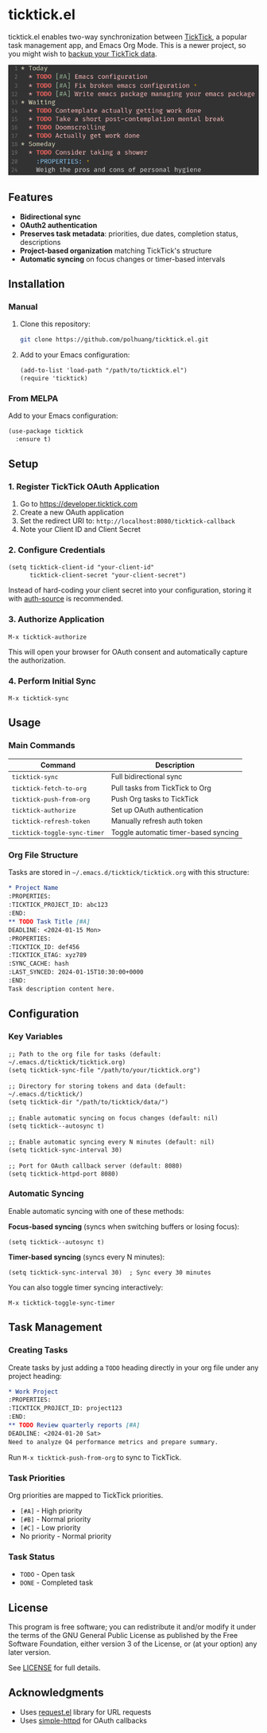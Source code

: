 # ticktick.el

ticktick.el enables two-way synchronization between [TickTick](https://ticktick.com), a popular task management app, and Emacs Org Mode. This is a newer project, so you might wish to [backup your TickTick data](https://help.ticktick.com/articles/7055781405648748544).

![alt text](screenshot.png)

## Features

- **Bidirectional sync**
- **OAuth2 authentication**
- **Preserves task metadata**: priorities, due dates, completion status, descriptions
- **Project-based organization** matching TickTick's structure
- **Automatic syncing** on focus changes or timer-based intervals

## Installation

### Manual
1. Clone this repository:
   ```bash
   git clone https://github.com/polhuang/ticktick.el.git
   ```

2. Add to your Emacs configuration:
   ```elisp
   (add-to-list 'load-path "/path/to/ticktick.el")
   (require 'ticktick)
   ```

### From MELPA

Add to your Emacs configuration:
```elisp
(use-package ticktick
  :ensure t)

```

### 
## Setup

### 1. Register TickTick OAuth Application

1. Go to https://developer.ticktick.com
2. Create a new OAuth application
3. Set the redirect URI to: `http://localhost:8080/ticktick-callback`
4. Note your Client ID and Client Secret

### 2. Configure Credentials

```elisp
(setq ticktick-client-id "your-client-id"
      ticktick-client-secret "your-client-secret")
```

Instead of hard-coding your client secret into your configuration, storing it with [auth-source](https://www.gnu.org/software/emacs/manual/html_mono/auth.html) is recommended.

### 3. Authorize Application

```
M-x ticktick-authorize
```

This will open your browser for OAuth consent and automatically capture the authorization.

### 4. Perform Initial Sync

```
M-x ticktick-sync
```

## Usage

### Main Commands

| Command | Description |
|---------|-------------|
| `ticktick-sync` | Full bidirectional sync |
| `ticktick-fetch-to-org` | Pull tasks from TickTick to Org |
| `ticktick-push-from-org` | Push Org tasks to TickTick |
| `ticktick-authorize` | Set up OAuth authentication |
| `ticktick-refresh-token` | Manually refresh auth token |
| `ticktick-toggle-sync-timer` | Toggle automatic timer-based syncing |

### Org File Structure

Tasks are stored in `~/.emacs.d/ticktick/ticktick.org` with this structure:

```org
* Project Name
:PROPERTIES:
:TICKTICK_PROJECT_ID: abc123
:END:
** TODO Task Title [#A]
DEADLINE: <2024-01-15 Mon>
:PROPERTIES:
:TICKTICK_ID: def456
:TICKTICK_ETAG: xyz789
:SYNC_CACHE: hash
:LAST_SYNCED: 2024-01-15T10:30:00+0000
:END:
Task description content here.
```

## Configuration

### Key Variables

```elisp
;; Path to the org file for tasks (default: ~/.emacs.d/ticktick/ticktick.org)
(setq ticktick-sync-file "/path/to/your/ticktick.org")

;; Directory for storing tokens and data (default: ~/.emacs.d/ticktick/)
(setq ticktick-dir "/path/to/ticktick/data/")

;; Enable automatic syncing on focus changes (default: nil)
(setq ticktick--autosync t)

;; Enable automatic syncing every N minutes (default: nil)
(setq ticktick-sync-interval 30)

;; Port for OAuth callback server (default: 8080)
(setq ticktick-httpd-port 8080)
```

### Automatic Syncing

Enable automatic syncing with one of these methods:

**Focus-based syncing** (syncs when switching buffers or losing focus):
```elisp
(setq ticktick--autosync t)
```

**Timer-based syncing** (syncs every N minutes):
```elisp
(setq ticktick-sync-interval 30)  ; Sync every 30 minutes
```

You can also toggle timer syncing interactively:
```
M-x ticktick-toggle-sync-timer
```

## Task Management

### Creating Tasks

Create tasks by just adding a `TODO` heading directly in your org file under any project heading:

```org
* Work Project
:PROPERTIES:
:TICKTICK_PROJECT_ID: project123
:END:
** TODO Review quarterly reports [#A]
DEADLINE: <2024-01-20 Sat>
Need to analyze Q4 performance metrics and prepare summary.
```

Run `M-x ticktick-push-from-org` to sync to TickTick.

### Task Priorities

Org priorities are mapped to TickTick priorities.

- `[#A]` - High priority
- `[#B]` - Normal priority  
- `[#C]` - Low priority
- No priority - Normal priority

### Task Status

- `TODO` - Open task
- `DONE` - Completed task

## License

This program is free software; you can redistribute it and/or modify it under the terms of the GNU General Public License as published by the Free Software Foundation, either version 3 of the License, or (at your option) any later version.

See [LICENSE](LICENSE) for full details.

## Acknowledgments

- Uses [request.el](https://github.com/tkf/emacs-request) library for URL requests
- Uses [simple-httpd](https://github.com/skeeto/emacs-web-server) for OAuth callbacks
